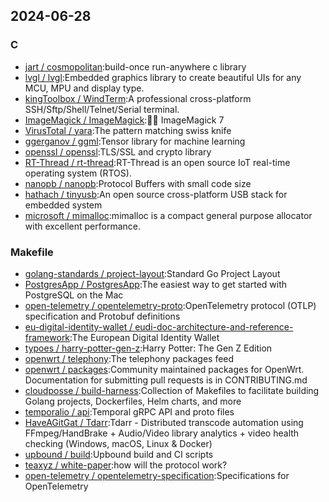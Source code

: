 ## 2024-06-28

### C

* [jart / cosmopolitan](https://github.com/jart/cosmopolitan):build-once run-anywhere c library
* [lvgl / lvgl](https://github.com/lvgl/lvgl):Embedded graphics library to create beautiful UIs for any MCU, MPU and display type.
* [kingToolbox / WindTerm](https://github.com/kingToolbox/WindTerm):A professional cross-platform SSH/Sftp/Shell/Telnet/Serial terminal.
* [ImageMagick / ImageMagick](https://github.com/ImageMagick/ImageMagick):🧙‍♂️ ImageMagick 7
* [VirusTotal / yara](https://github.com/VirusTotal/yara):The pattern matching swiss knife
* [ggerganov / ggml](https://github.com/ggerganov/ggml):Tensor library for machine learning
* [openssl / openssl](https://github.com/openssl/openssl):TLS/SSL and crypto library
* [RT-Thread / rt-thread](https://github.com/RT-Thread/rt-thread):RT-Thread is an open source IoT real-time operating system (RTOS).
* [nanopb / nanopb](https://github.com/nanopb/nanopb):Protocol Buffers with small code size
* [hathach / tinyusb](https://github.com/hathach/tinyusb):An open source cross-platform USB stack for embedded system
* [microsoft / mimalloc](https://github.com/microsoft/mimalloc):mimalloc is a compact general purpose allocator with excellent performance.

### Makefile

* [golang-standards / project-layout](https://github.com/golang-standards/project-layout):Standard Go Project Layout
* [PostgresApp / PostgresApp](https://github.com/PostgresApp/PostgresApp):The easiest way to get started with PostgreSQL on the Mac
* [open-telemetry / opentelemetry-proto](https://github.com/open-telemetry/opentelemetry-proto):OpenTelemetry protocol (OTLP) specification and Protobuf definitions
* [eu-digital-identity-wallet / eudi-doc-architecture-and-reference-framework](https://github.com/eu-digital-identity-wallet/eudi-doc-architecture-and-reference-framework):The European Digital Identity Wallet
* [typoes / harry-potter-gen-z](https://github.com/typoes/harry-potter-gen-z):Harry Potter: The Gen Z Edition
* [openwrt / telephony](https://github.com/openwrt/telephony):The telephony packages feed
* [openwrt / packages](https://github.com/openwrt/packages):Community maintained packages for OpenWrt. Documentation for submitting pull requests is in CONTRIBUTING.md
* [cloudposse / build-harness](https://github.com/cloudposse/build-harness):Collection of Makefiles to facilitate building Golang projects, Dockerfiles, Helm charts, and more
* [temporalio / api](https://github.com/temporalio/api):Temporal gRPC API and proto files
* [HaveAGitGat / Tdarr](https://github.com/HaveAGitGat/Tdarr):Tdarr - Distributed transcode automation using FFmpeg/HandBrake + Audio/Video library analytics + video health checking (Windows, macOS, Linux & Docker)
* [upbound / build](https://github.com/upbound/build):Upbound build and CI scripts
* [teaxyz / white-paper](https://github.com/teaxyz/white-paper):how will the protocol work?
* [open-telemetry / opentelemetry-specification](https://github.com/open-telemetry/opentelemetry-specification):Specifications for OpenTelemetry
